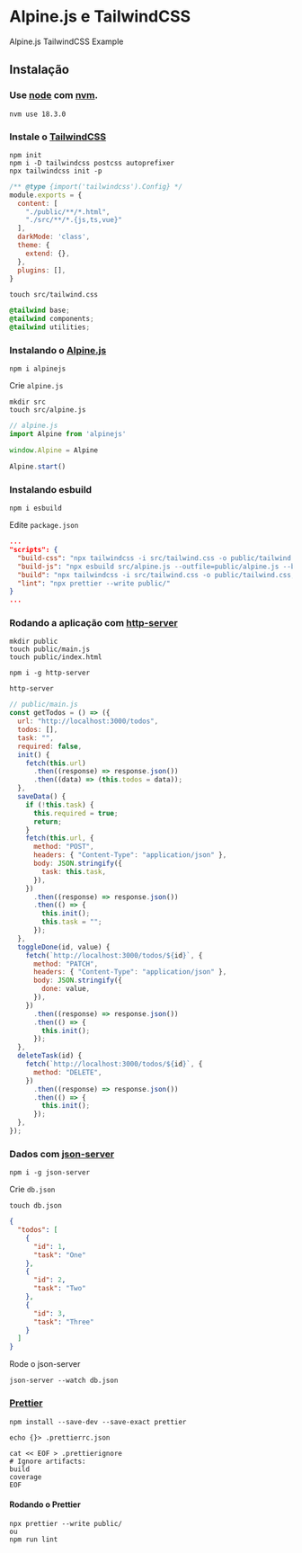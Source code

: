 # Alpine.js e TailwindCSS

Alpine.js TailwindCSS Example

## Instalação


### Use [node](https://nodejs.org/en/) com [nvm](https://github.com/nvm-sh/nvm).

```
nvm use 18.3.0
```


### Instale o [TailwindCSS](https://tailwindcss.com/)

```
npm init
npm i -D tailwindcss postcss autoprefixer
npx tailwindcss init -p
```

```js
/** @type {import('tailwindcss').Config} */
module.exports = {
  content: [
    "./public/**/*.html",
    "./src/**/*.{js,ts,vue}"
  ],
  darkMode: 'class',
  theme: {
    extend: {},
  },
  plugins: [],
}
```

```
touch src/tailwind.css
```

```css
@tailwind base;
@tailwind components;
@tailwind utilities;
```

### Instalando o [Alpine.js](https://alpinejs.dev/)

```
npm i alpinejs
```

Crie `alpine.js`

```
mkdir src
touch src/alpine.js
```

```js
// alpine.js
import Alpine from 'alpinejs'

window.Alpine = Alpine

Alpine.start()
```

### Instalando esbuild

```
npm i esbuild
```

Edite `package.json`

```json
...
"scripts": {
  "build-css": "npx tailwindcss -i src/tailwind.css -o public/tailwind.css --watch",
  "build-js": "npx esbuild src/alpine.js --outfile=public/alpine.js --bundle --watch",
  "build": "npx tailwindcss -i src/tailwind.css -o public/tailwind.css; npx esbuild src/alpine.js --outfile=public/alpine.js --bundle; npx prettier --write public/",
  "lint": "npx prettier --write public/"
}
...
```

### Rodando a aplicação com [http-server](https://www.npmjs.com/package/http-server)

```
mkdir public
touch public/main.js
touch public/index.html

npm i -g http-server

http-server
```

```js
// public/main.js
const getTodos = () => ({
  url: "http://localhost:3000/todos",
  todos: [],
  task: "",
  required: false,
  init() {
    fetch(this.url)
      .then((response) => response.json())
      .then((data) => (this.todos = data));
  },
  saveData() {
    if (!this.task) {
      this.required = true;
      return;
    }
    fetch(this.url, {
      method: "POST",
      headers: { "Content-Type": "application/json" },
      body: JSON.stringify({
        task: this.task,
      }),
    })
      .then((response) => response.json())
      .then(() => {
        this.init();
        this.task = "";
      });
  },
  toggleDone(id, value) {
    fetch(`http://localhost:3000/todos/${id}`, {
      method: "PATCH",
      headers: { "Content-Type": "application/json" },
      body: JSON.stringify({
        done: value,
      }),
    })
      .then((response) => response.json())
      .then(() => {
        this.init();
      });
  },
  deleteTask(id) {
    fetch(`http://localhost:3000/todos/${id}`, {
      method: "DELETE",
    })
      .then((response) => response.json())
      .then(() => {
        this.init();
      });
  },
});
```

### Dados com [json-server](https://www.npmjs.com/package/json-server)

```
npm i -g json-server
```

Crie `db.json`

```
touch db.json
```

```json
{
  "todos": [
    {
      "id": 1,
      "task": "One"
    },
    {
      "id": 2,
      "task": "Two"
    },
    {
      "id": 3,
      "task": "Three"
    }
  ]
}
```

Rode o json-server

```
json-server --watch db.json
```

### [Prettier](https://prettier.io/)

```
npm install --save-dev --save-exact prettier
```

```
echo {}> .prettierrc.json
```

```
cat << EOF > .prettierignore
# Ignore artifacts:
build
coverage
EOF
```

#### Rodando o Prettier

```
npx prettier --write public/
ou
npm run lint
```